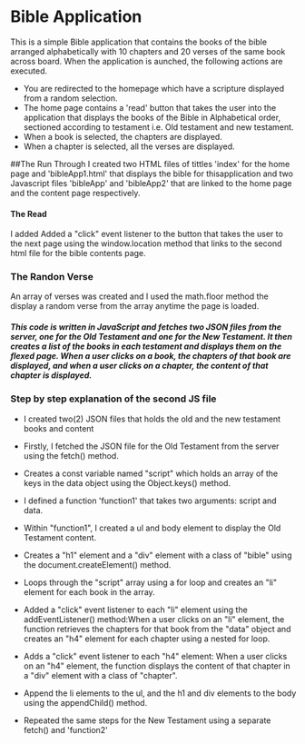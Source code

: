 # Bible Application
This is a simple Bible application that contains the books of the bible arranged alphabetically with 10 chapters and 20 verses of the same book across board. When the application is aunched, the following actions are executed.
* You are redirected to the homepage which have a scripture displayed from a random selection.
* The home page contains a 'read' button that takes the user into the application that displays the books of the Bible in Alphabetical order, sectioned according to testament i.e. Old testament and new testament.
* When a book is selected, the chapters are displayed.
* When a chapter is selected, all the verses are displayed. 

##The Run Through
I created two HTML files of tittles 'index' for the home page and 'bibleApp1.html' that displays the bible for thisapplication and two Javascript files 'bibleApp' and 'bibleApp2' that are linked to the home page and the content page respectively.

#### The Read
I added Added a "click" event listener to the button that takes the user to the next page using the window.location method that links to the second html file for the bible contents page. 

### The Randon Verse
An array of verses was created and I used the math.floor method the display a random verse from the array anytime the page is loaded.


##### This code is written in JavaScript and fetches two JSON files from the server, one for the Old Testament and one for the New Testament. It then creates a list of the books in each testament and displays them on the flexed page. When a user clicks on a book, the chapters of that book are displayed, and when a user clicks on a chapter, the content of that chapter is displayed.

### Step by step explanation of the second JS file 

* I created two(2) JSON files that holds the old and the new testament books and content 
*  Firstly, I fetched the JSON file for the Old Testament from the server  using the fetch() method.
*  Creates a const variable named "script" which holds an array of the keys in the data object using the Object.keys() method.
*  I defined a function 'function1' that takes two arguments: script and data.
*  Within "function1", I created a ul and body element to display the Old Testament content.
*  Creates a "h1" element and a "div" element with a class of "bible" using the document.createElement() method.
*  Loops through the "script" array using a for loop and creates an "li" element for each book in the array.
*  Added a "click" event listener to each "li" element using the addEventListener() method:When a user clicks on an "li" element, the function retrieves the chapters for that book from the "data" object and creates an "h4" element for each chapter using a nested for loop.
*  Adds a "click" event listener to each "h4" element: When a user clicks on an "h4" element, the function displays the content of that chapter in a "div" element with a class of "chapter".

*  Append the li elements to the ul, and the h1 and div elements to the body using the appendChild() method.
*  Repeated the same steps for the New Testament using a separate fetch() and 'function2'













